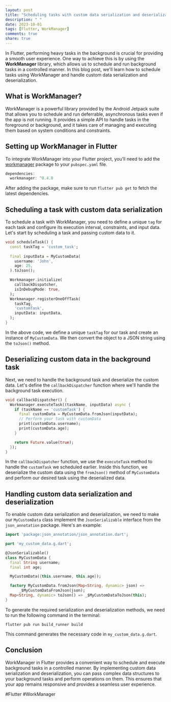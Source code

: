```yaml
---
layout: post
title: "Scheduling tasks with custom data serialization and deserialization using WorkManager in Flutter"
description: " "
date: 2023-10-01
tags: [Flutter, WorkManager]
comments: true
share: true
---
```


In Flutter, performing heavy tasks in the background is crucial for providing a smooth user experience. One way to achieve this is by using the **WorkManager** library, which allows us to schedule and run background tasks in a controlled manner. In this blog post, we'll learn how to schedule tasks using WorkManager and handle custom data serialization and deserialization.

## What is WorkManager?

WorkManager is a powerful library provided by the Android Jetpack suite that allows you to schedule and run deferrable, asynchronous tasks even if the app is not running. It provides a simple API to handle tasks in the foreground or background, and it takes care of managing and executing them based on system conditions and constraints.

## Setting up WorkManager in Flutter

To integrate WorkManager into your Flutter project, you'll need to add the [workmanager](https://pub.dev/packages/workmanager) package to your `pubspec.yaml` file.

```dart
dependencies:
  workmanager: ^0.4.0
```

After adding the package, make sure to run `flutter pub get` to fetch the latest dependencies.

## Scheduling a task with custom data serialization

To schedule a task with WorkManager, you need to define a unique `tag` for each task and configure its execution interval, constraints, and input data. Let's start by scheduling a task and passing custom data to it.

```dart
void scheduleTask() {
  const taskTag = 'custom_task';
  
  final inputData = MyCustomData(
    username: 'John',
    age: 25,
  ).toJson();

  Workmanager.initialize(
    callbackDispatcher,
    isInDebugMode: true,
  );
  Workmanager.registerOneOffTask(
    taskTag,
    'customTask',
    inputData: inputData,
  );
}
```

In the above code, we define a unique `taskTag` for our task and create an instance of `MyCustomData`. We then convert the object to a JSON string using the `toJson()` method.

## Deserializing custom data in the background task

Next, we need to handle the background task and deserialize the custom data. Let's define the `callbackDispatcher` function where we'll handle the background task execution.

```dart
void callbackDispatcher() {
  Workmanager.executeTask((taskName, inputData) async {
    if (taskName == 'customTask') {
      final customData = MyCustomData.fromJson(inputData);
      // Perform your task with customData
      print(customData.username);
      print(customData.age);
    }

    return Future.value(true);
  });
}
```

In the `callbackDispatcher` function, we use the `executeTask` method to handle the `customTask` we scheduled earlier. Inside this function, we deserialize the custom data using the `fromJson()` method of `MyCustomData` and perform our desired task using the deserialized data.

## Handling custom data serialization and deserialization

To enable custom data serialization and deserialization, we need to make our `MyCustomData` class implement the `JsonSerializable` interface from the `json_annotation` package. Here's an example:

```dart
import 'package:json_annotation/json_annotation.dart';

part 'my_custom_data.g.dart';

@JsonSerializable()
class MyCustomData {
  final String username;
  final int age;

  MyCustomData({this.username, this.age});

  factory MyCustomData.fromJson(Map<String, dynamic> json) =>
      _$MyCustomDataFromJson(json);
  Map<String, dynamic> toJson() => _$MyCustomDataToJson(this);
}
```

To generate the required serialization and deserialization methods, we need to run the following command in the terminal:

```shell
flutter pub run build_runner build
```

This command generates the necessary code in `my_custom_data.g.dart`.

## Conclusion

WorkManager in Flutter provides a convenient way to schedule and execute background tasks in a controlled manner. By implementing custom data serialization and deserialization, you can pass complex data structures to your background tasks and perform operations on them. This ensures that your app remains responsive and provides a seamless user experience.

#Flutter #WorkManager